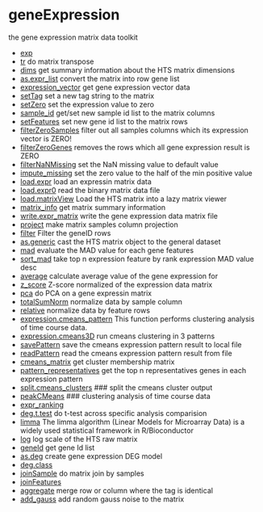 ﻿# geneExpression

the gene expression matrix data toolkit

+ [exp](geneExpression/exp.1) 
+ [tr](geneExpression/tr.1) do matrix transpose
+ [dims](geneExpression/dims.1) get summary information about the HTS matrix dimensions
+ [as.expr_list](geneExpression/as.expr_list.1) convert the matrix into row gene list
+ [expression_vector](geneExpression/expression_vector.1) get gene expression vector data
+ [setTag](geneExpression/setTag.1) set a new tag string to the matrix
+ [setZero](geneExpression/setZero.1) set the expression value to zero 
+ [sample_id](geneExpression/sample_id.1) get/set new sample id list to the matrix columns
+ [setFeatures](geneExpression/setFeatures.1) set new gene id list to the matrix rows
+ [filterZeroSamples](geneExpression/filterZeroSamples.1) filter out all samples columns which its expression vector is ZERO!
+ [filterZeroGenes](geneExpression/filterZeroGenes.1) removes the rows which all gene expression result is ZERO
+ [filterNaNMissing](geneExpression/filterNaNMissing.1) set the NaN missing value to default value
+ [impute_missing](geneExpression/impute_missing.1) set the zero value to the half of the min positive value
+ [load.expr](geneExpression/load.expr.1) load an expressin matrix data
+ [load.expr0](geneExpression/load.expr0.1) read the binary matrix data file
+ [load.matrixView](geneExpression/load.matrixView.1) Load the HTS matrix into a lazy matrix viewer
+ [matrix_info](geneExpression/matrix_info.1) get matrix summary information
+ [write.expr_matrix](geneExpression/write.expr_matrix.1) write the gene expression data matrix file
+ [project](geneExpression/project.1) make matrix samples column projection
+ [filter](geneExpression/filter.1) Filter the geneID rows
+ [as.generic](geneExpression/as.generic.1) cast the HTS matrix object to the general dataset
+ [mad](geneExpression/mad.1) evaluate the MAD value for each gene features
+ [sort_mad](geneExpression/sort_mad.1) take top n expression feature by rank expression MAD value desc
+ [average](geneExpression/average.1) calculate average value of the gene expression for
+ [z_score](geneExpression/z_score.1) Z-score normalized of the expression data matrix
+ [pca](geneExpression/pca.1) do PCA on a gene expressin matrix
+ [totalSumNorm](geneExpression/totalSumNorm.1) normalize data by sample column
+ [relative](geneExpression/relative.1) normalize data by feature rows
+ [expression.cmeans_pattern](geneExpression/expression.cmeans_pattern.1) This function performs clustering analysis of time course data. 
+ [expression.cmeans3D](geneExpression/expression.cmeans3D.1) run cmeans clustering in 3 patterns
+ [savePattern](geneExpression/savePattern.1) save the cmeans expression pattern result to local file
+ [readPattern](geneExpression/readPattern.1) read the cmeans expression pattern result from file
+ [cmeans_matrix](geneExpression/cmeans_matrix.1) get cluster membership matrix
+ [pattern_representatives](geneExpression/pattern_representatives.1) get the top n representatives genes in each expression pattern
+ [split.cmeans_clusters](geneExpression/split.cmeans_clusters.1) ### split the cmeans cluster output
+ [peakCMeans](geneExpression/peakCMeans.1) ### clustering analysis of time course data
+ [expr_ranking](geneExpression/expr_ranking.1) 
+ [deg.t.test](geneExpression/deg.t.test.1) do t-test across specific analysis comparision
+ [limma](geneExpression/limma.1) The limma algorithm (Linear Models for Microarray Data) is a widely used statistical framework in R/Bioconductor 
+ [log](geneExpression/log.1) log scale of the HTS raw matrix
+ [geneId](geneExpression/geneId.1) get gene Id list
+ [as.deg](geneExpression/as.deg.1) create gene expression DEG model
+ [deg.class](geneExpression/deg.class.1) 
+ [joinSample](geneExpression/joinSample.1) do matrix join by samples
+ [joinFeatures](geneExpression/joinFeatures.1) 
+ [aggregate](geneExpression/aggregate.1) merge row or column where the tag is identical
+ [add_gauss](geneExpression/add_gauss.1) add random gauss noise to the matrix
